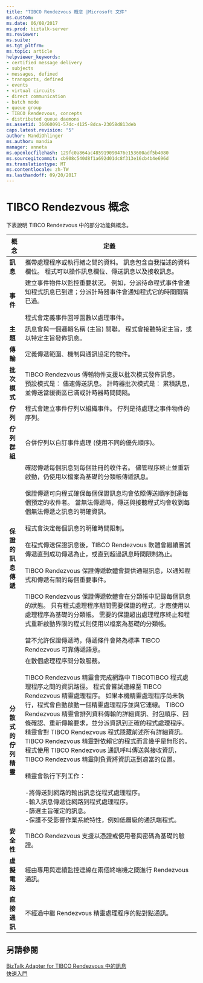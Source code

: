 ```yaml
---
title: "TIBCO Rendezvous 概念 |Microsoft 文件"
ms.custom: 
ms.date: 06/08/2017
ms.prod: biztalk-server
ms.reviewer: 
ms.suite: 
ms.tgt_pltfrm: 
ms.topic: article
helpviewer_keywords:
- certified message delivery
- subjects
- messages, defined
- transports, defined
- events
- virtual circuits
- direct communication
- batch mode
- queue group
- TIBCO Rendezvous, concepts
- distributed queue daemons
ms.assetid: 36060091-57dc-4125-8dca-23058d813deb
caps.latest.revision: "5"
author: MandiOhlinger
ms.author: mandia
manager: anneta
ms.openlocfilehash: 129fc0a864ac485919090476e153600adf5b4080
ms.sourcegitcommit: cb908c540d8f1a692d01dc8f313e16cb4b4e696d
ms.translationtype: MT
ms.contentlocale: zh-TW
ms.lasthandoff: 09/20/2017
---
```

# <a name="tibco-rendezvous-concepts"></a>TIBCO Rendezvous 概念
下表說明 TIBCO Rendezvous 中的部分功能與概念。  
  
|概念|定義|  
|-------------|----------------|  
|**訊息**|攜帶處理程序或執行緒之間的資料。 訊息包含自我描述的資料欄位。 程式可以操作訊息欄位、傳送訊息以及接收訊息。|  
|**事件**|建立事件物件以監控重要狀況。 例如，分派待命程式事件會通知程式訊息已到達；分派計時器事件會通知程式它的時間間隔已過。<br /><br /> 程式會定義事件回呼函數以處理事件。|  
|**主題**|訊息會與一個邏輯名稱 (主旨) 關聯。 程式會接聽特定主旨，或以特定主旨發佈訊息。|  
|**傳輸**|定義傳遞範圍、機制與通訊協定的物件。|  
|**批次模式**|TIBCO Rendezvous 傳輸物件支援以批次模式發佈訊息。 <br />預設模式是： 儘速傳送訊息。 計時器批次模式是： 累積訊息，並傳送當緩衝區已滿或計時器時間間隔。|  
|**佇列**|程式會建立事件佇列以組織事件。 佇列是待處理之事件物件的序列。|  
|**佇列群組**|合併佇列以自訂事件處理 (使用不同的優先順序)。|  
|**保證的訊息傳遞**|確認傳遞每個訊息到每個註冊的收件者。 儘管程序終止並重新啟動，仍使用以檔案為基礎的分類帳傳遞訊息。<br /><br /> 保證傳遞可向程式確保每個保證訊息均會依照傳送順序到達每個預定的收件者。 當無法傳遞時，傳送與接聽程式均會收到每個無法傳遞之訊息的明確資訊。<br /><br /> 程式會決定每個訊息的明確時間限制。<br /><br /> 在程式傳送保證訊息後，TIBCO Rendezvous 軟體會繼續嘗試傳遞直到成功傳遞為止，或直到超過訊息時間限制為止。<br /><br /> TIBCO Rendezvous 保證傳遞軟體會提供通報訊息，以通知程式和傳遞有關的每個重要事件。<br /><br /> TIBCO Rendezvous 保證傳遞軟體會在分類帳中記錄每個訊息的狀態。 只有程式處理程序期間需要保證的程式，才應使用以處理程序為基礎的分類帳。 需要的保證超出處理程序終止和程式重新啟動界限的程式則使用以檔案為基礎的分類帳。<br /><br /> 當不允許保證傳遞時，傳遞條件會降為標準 TIBCO Rendezvous 可靠傳遞語意。|  
|**分散式的佇列精靈**|在數個處理程序間分散服務。<br /><br /> TIBCO Rendezvous 精靈會完成網路中 TIBCOTIBCO 程式處理程序之間的資訊路徑。 程式會嘗試連線至 TIBCO Rendezvous 精靈處理程序。 如果本機精靈處理程序尚未執行，程式會自動啟動一個精靈處理程序並與它連線。 TIBCO Rendezvous 精靈會排列資料傳輸的詳細資訊、封包順序、回條確認、重新傳輸要求，並分派資訊到正確的程式處理程序。 精靈會對 TIBCO Rendezvous 程式隱藏前述所有詳細資訊。 TIBCO Rendezvous 精靈對依賴它的程式而言幾乎是無形的。 程式使用 TIBCO Rendezvous 通訊呼叫傳送與接收資訊，TIBCO Rendezvous 精靈則負責將資訊送到適當的位置。<br /><br /> 精靈會執行下列工作：<br /><br /> -將傳送到網路的輸出訊息從程式處理程序。<br />-輸入訊息傳遞從網路到程式處理程序。<br />-篩選主旨確定的訊息。<br />-保護不受影響作業系統特性，例如低層級的通訊端程式。|  
|**安全性**|TIBCO Rendezvous 支援以憑證或使用者與密碼為基礎的驗證。|  
|**虛擬電路**|經由專用與連續監控連線在兩個終端機之間進行 Rendezvous 通訊。|  
|**直接通訊**|不經過中繼 Rendezvous 精靈處理程序的點對點通訊。|  
  
## <a name="see-also"></a>另請參閱  
 [BizTalk Adapter for TIBCO Rendezvous 中的訊息](../core/messages-in-biztalk-adapter-for-tibco-rendezvous.md)   
 [快速入門](../core/getting-started-with-biztalk-adapter-for-tibco-rendezvous.md)